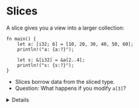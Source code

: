 # Slices

A slice gives you a view into a larger collection:

```rust,editable
fn main() {
    let a: [i32; 6] = [10, 20, 30, 40, 50, 60];
    println!("a: {a:?}");

    let s: &[i32] = &a[2..4];
    println!("s: {s:?}");
}
```

* Slices borrow data from the sliced type.
* Question: What happens if you modify `a[3]`?

<details>

* We create a slice by borrowing `a` and specifying the starting and ending indexes in brackets.

* If the slice starts at index 0, Rust’s range syntax allows us to drop the starting index, meaning that `&a[0..a.len()]` and `&a[..a.len()]` are identical.
    
* The same is true for the last index, so `&a[2..a.len()]` and `&a[2..]` are identical.

* To easily create a slice of the full array, we can therefore use `&a[..]`.

* `s` is a reference to a slice of `i32`s. Notice that the type of `s` (`&[i32]`) no longer mentions the array length. This allows us to perform computation on slices of different sizes.
 
* Slices always borrow from another object. In this example, `a` has to remain 'alive' (in scope) for at least as long as our slice. 
    
* The question about modifying `a[3]` can spark an interesting discussion, but the answer is that for memory safety reasons
  you cannot do it through `a` after you created a slice, but you can read the data from both `a` and `s` safely. 
  More details will be explained in the borrow checker section.

</details>
